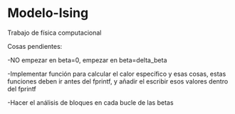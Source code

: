 # Modelo-Ising
Trabajo de física computacional

Cosas pendientes:

  -NO empezar en beta=0, empezar en beta=delta_beta

  -Implementar función para calcular el calor específico y esas cosas, estas funciones deben ir antes del fprintf, y añadir el escribir esos valores dentro del fprintf 

  -Hacer el análisis de bloques en cada bucle de las betas

